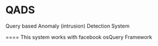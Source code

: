 QADS
====

Query based  Anomaly (intrusion) Detection System

==== 
This system works with facebook osQuery Framework
